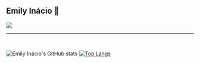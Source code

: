 ## Emily Inácio 👋

<a href="https://www.instagram.com/emiinacio" alt="Instagram" target="_blank">
  <img src="https://img.shields.io/badge/-Instagram-DF0174?style=for-the-badge&labelColor=DF0174&logo=instagram&logoColor=white&link=https://www.instagram.com/emiinacio">
</a>
<hr>

 <br>
  
 ![Emily Inácio's GitHub stats](https://github-readme-stats.vercel.app/api?username=emiinacio&show_icons=true&theme=radical)
[![Top Langs](https://github-readme-stats.vercel.app/api/top-langs/?username=emiinacio&layout=compact&&theme=radical)](https://github.com/anuraghazra/github-readme-stats)
